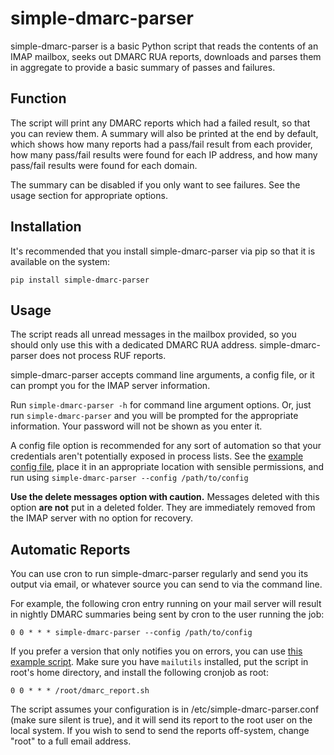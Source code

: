 # simple-dmarc-parser

simple-dmarc-parser is a basic Python script that reads the contents of an IMAP mailbox, seeks out DMARC RUA reports, downloads and parses them in aggregate to provide a basic summary of passes and failures.

## Function
The script will print any DMARC reports which had a failed result, so that you can review them. A summary will also be printed at the end by default, which shows how many reports had a pass/fail result from each provider, how many pass/fail results were found for each IP address, and how many pass/fail results were found for each domain.

The summary can be disabled if you only want to see failures. See the usage section for appropriate options.

## Installation
It's recommended that you install simple-dmarc-parser via pip so that it is available on the system:

`pip install simple-dmarc-parser`

## Usage
The script reads all unread messages in the mailbox provided, so you should only use this with a dedicated DMARC RUA address. simple-dmarc-parser does not process RUF reports.

simple-dmarc-parser accepts command line arguments, a config file, or it can prompt you for the IMAP server information.

Run `simple-dmarc-parser -h` for command line argument options. Or, just run `simple-dmarc-parser` and you will be prompted for the appropriate information. Your password will not be shown as you enter it.

A config file option is recommended for any sort of automation so that your credentials aren't potentially exposed in process lists. See the [example config file](simple-dmarc-parser.conf.example), place it in an appropriate location with sensible permissions, and run using `simple-dmarc-parser --config /path/to/config`

**Use the delete messages option with caution.** Messages deleted with this option **are not** put in a deleted folder. They are immediately removed from the IMAP server with no option for recovery. 

## Automatic Reports
You can use cron to run simple-dmarc-parser regularly and send you its output via email, or whatever source you can send to via the command line.

For example, the following cron entry running on your mail server will result in nightly DMARC summaries being sent by cron to the user running the job:

`0 0 * * * simple-dmarc-parser --config /path/to/config`

If you prefer a version that only notifies you on errors, you can use [this example script](dmarc_report.sh). Make sure you have `mailutils` installed, put the script in root's home directory, and install the following cronjob as root:

`0 0 * * * /root/dmarc_report.sh`

The script assumes your configuration is in /etc/simple-dmarc-parser.conf (make sure silent is true), and it will send its report to the root user on the local system. If you wish to send to send the reports off-system, change "root" to a full email address.